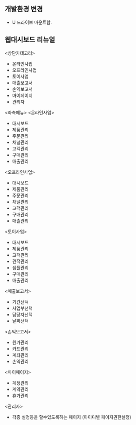 ## 개발환경 변경 
- U 드라이브 마운트함. 

## 웹대시보드 리뉴얼 
<상단카테고리>
 - 온라인사업
 - 오프라인사업
 - 토이사업
 - 매출보고서
 - 손익보고서
 - 마이페이지
 - 관리자

<좌측메뉴>
<온라인사업>
 - 대시보드
 - 제품관리
 - 주문관리
 - 채널관리
 - 고객관리
 - 구매관리
 - 매출관리

 <오프라인사업>
 - 대시보드
 - 제품관리
 - 주문관리
 - 채널관리
 - 고객관리
 - 구매관리
 - 매출관리

 <토이사업>
 - 대시보드
 - 제품관리
 - 고객관리
 - 견적관리
 - 샘플관리
 - 구매관리
 - 매출관리

 <매출보고서>
 - 기간선택
 - 사업부선택
 - 담당자선택
 - 날짜선택 
 

 <손익보고서>
 - 원가관리
 - 카드관리
 - 계좌관리
 - 손익관리

 <마이페이지>
 - 계정관리
 - 계약관리
 - 휴가관리
 
 <관리자>
 - 각종 설정등을 할수있도록하는 페이지 (아이디별 페이지권한설정)


